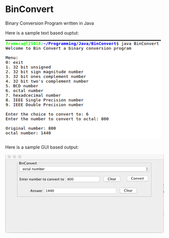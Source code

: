 # BinConvert
Binary Conversion Program written in Java

Here is a sample text based ouptut:

![Text Based ample](BinarySample.png)

Here is a sample GUI based output:

![GUI Based Sample](GUI.png)